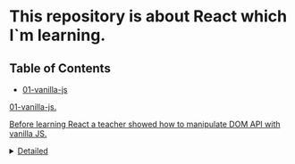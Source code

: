 <h1>This repository is about React which I`m learning.</h1>

<h2>Table of Contents</h2>
<ul>
   <li><a href="#01-vanilla-js">01-vanilla-js</li>
</ul>

<div>
   </h2>01-vanilla-js.</h2>
   <p>Before learning React a teacher showed how to manipulate DOM API with vanilla JS.</p>
   <details>
      <summary>
         <span>Detailed</span>
      </summary>
      <ul>
         <li>we created a simple index.html document</li>
         <li>added a base html murkup</li>
         <li>added some JS</li>
         <li>added some CSS</li>
      </ul>
   </details>   
</div>
